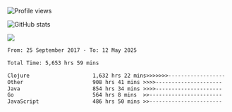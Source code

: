 ![Profile views](https://komarev.com/ghpvc/?username=liuchong)

![GitHub stats](https://github-readme-stats.vercel.app/api?username=liuchong&show_icons=true)

<img src="https://cr-skills-chart-widget.azurewebsites.net/api/api?username=liuchong&skills=Java,JavaScript,Python,Go,Rust,Zig&show-other-skills=true"/>

<!--START_SECTION:waka-->

```txt
From: 25 September 2017 - To: 12 May 2025

Total Time: 5,653 hrs 59 mins

Clojure                    1,632 hrs 22 mins>>>>>>>------------------   28.87 %
Other                      908 hrs 41 mins >>>>---------------------   16.07 %
Java                       854 hrs 34 mins >>>>---------------------   15.11 %
Go                         564 hrs 8 mins  >>-----------------------   09.98 %
JavaScript                 486 hrs 50 mins >>-----------------------   08.61 %
```

<!--END_SECTION:waka-->
